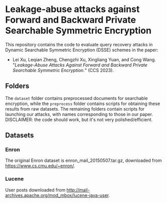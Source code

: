 # Leakage-abuse attacks against Forward and Backward Private Searchable Symmetric Encryption 
This repository contains the code to evaluate query recovery attacks in Dynamic Searchable Symmetric Encryption (DSSE) schemes in the paper:
*  Lei Xu, Leqian Zheng, Chengzhi Xu, Xingliang Yuan, and Cong Wang. "*Leakage-Abuse Attacks Against Forward and Backward Private Searchable Symmetric Encryption.*" (CCS 2023).

## Folders

The ```dataset``` folder contains preprocessed documents for searchable encryption, while the ```preprocess``` folder contains scripts for obtaining these results from raw datasets. The remaining folders contain scripts for launching our attacks, with names corresponding to those in our paper.
DISCLAIMER: the code should work, but it's not very polished/efficient. 

## Datasets
### Enron
The original Enron dataset is enron_mail_20150507.tar.gz, downloaded from https://www.cs.cmu.edu/~enron/.

### Lucene
User posts downloaded from http://mail-archives.apache.org/mod_mbox/lucene-java-user.
